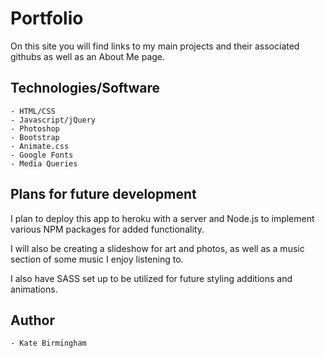 # Portfolio

On this site you will find links to my main projects and their associated githubs as well as an About Me page. 

## Technologies/Software

	- HTML/CSS
	- Javascript/jQuery
	- Photoshop
	- Bootstrap
	- Animate.css
	- Google Fonts
	- Media Queries

## Plans for future development 

I plan to deploy this app to heroku with a server and Node.js to implement various NPM packages for added functionality. 

I will also be creating a slideshow for art and photos, as well as a music section of some music I enjoy listening to. 

I also have SASS set up to be utilized for future styling additions and animations. 

## Author
	
	- Kate Birmingham